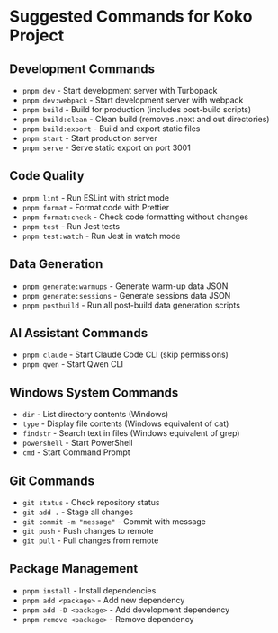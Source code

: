 # Suggested Commands for Koko Project

## Development Commands
- `pnpm dev` - Start development server with Turbopack
- `pnpm dev:webpack` - Start development server with webpack
- `pnpm build` - Build for production (includes post-build scripts)
- `pnpm build:clean` - Clean build (removes .next and out directories)
- `pnpm build:export` - Build and export static files
- `pnpm start` - Start production server
- `pnpm serve` - Serve static export on port 3001

## Code Quality
- `pnpm lint` - Run ESLint with strict mode
- `pnpm format` - Format code with Prettier
- `pnpm format:check` - Check code formatting without changes
- `pnpm test` - Run Jest tests
- `pnpm test:watch` - Run Jest in watch mode

## Data Generation
- `pnpm generate:warmups` - Generate warm-up data JSON
- `pnpm generate:sessions` - Generate sessions data JSON
- `pnpm postbuild` - Run all post-build data generation scripts

## AI Assistant Commands
- `pnpm claude` - Start Claude Code CLI (skip permissions)
- `pnpm qwen` - Start Qwen CLI

## Windows System Commands
- `dir` - List directory contents (Windows)
- `type` - Display file contents (Windows equivalent of cat)
- `findstr` - Search text in files (Windows equivalent of grep)
- `powershell` - Start PowerShell
- `cmd` - Start Command Prompt

## Git Commands
- `git status` - Check repository status
- `git add .` - Stage all changes
- `git commit -m "message"` - Commit with message
- `git push` - Push changes to remote
- `git pull` - Pull changes from remote

## Package Management
- `pnpm install` - Install dependencies
- `pnpm add <package>` - Add new dependency
- `pnpm add -D <package>` - Add development dependency
- `pnpm remove <package>` - Remove dependency